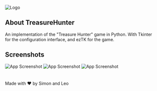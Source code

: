 ![Logo](https://i.ibb.co/MMRBNCg/Treasure-Hunter-1.png)

## About TreasureHunter
An implementation of the "Treasure Hunter" game in Python. With Tkinter for the configuration interface, and ezTK for the game.



## Screenshots

![App Screenshot](https://i.ibb.co/xgGzSbd/Clean-Shot-2024-06-11-at-17-17-33-2x.png)
![App Screenshot](https://i.ibb.co/s5zmsDL/Clean-Shot-2024-06-11-at-17-17-53-2x.png)
![App Screenshot](https://i.ibb.co/qdN5Z0v/Clean-Shot-2024-06-11-at-17-19-42-2x.png)


#


Made with ❤️ by Simon and Leo